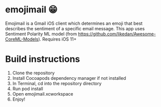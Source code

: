 # emojimail 😁
Emojimail is a Gmail iOS client which determines an emoji that best describes the sentiment of a specific email message. 
This app uses Sentiment Polarity ML model (from https://github.com/likedan/Awesome-CoreML-Models). 
Requires iOS 11+

# Build instructions
1. Clone the repository
2. Install Cocoapods dependency manager if not installed
3. In Terminal, cd into the repository directory
4. Run pod install
5. Open emojimail.xcworkspace
6. Enjoy!
